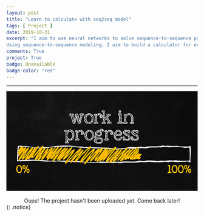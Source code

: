 ```yaml
---
layout: post
title: "Learn to calculate with seq2seq model"
tags: [ Project ]
date: 2019-10-31
excerpt: "I aim to use neural networks to solve sequence-to-sequence prediction tasks.
Using sequence-to-sequence modeling, I aim to build a calculator for evaluating arithmetic expressions, by taking an equation as an input to the neural network and producing an answer as it's output."
comments: True
project: True
badge: Unavailable
badge-color: "red"
---
```


---

![png](/assets/img/wip.jpg)
<center> Oops! The project hasn't been uploaded yet. Come back later! </center>
{: .notice}
